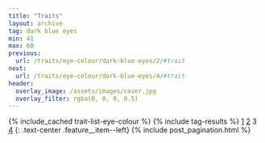 ```yaml
---
title: "Traits"
layout: archive
tag: dark blue eyes
min: 41
max: 60
previous:
  url: /traits/eye-colour/dark-blue-eyes/2/#trait
next:
  url: /traits/eye-colour/dark-blue-eyes/4/#trait
header:
  overlay_image: /assets/images/cover.jpg
  overlay_filter: rgba(0, 0, 0, 0.5)
---
```

{% include_cached trait-list-eye-colour %}
{% include tag-results %}
[1](/traits/eye-colour/dark-blue-eyes/1/#trait) [2](/traits/eye-colour/dark-blue-eyes/2/#trait) 3 [4](/traits/eye-colour/dark-blue-eyes/4/#trait) 
{: .text-center .feature__item--left}
{% include post_pagination.html %}
